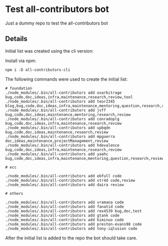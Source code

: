 # Test all-contributors bot

Just a dummy repo to test the all-contributors bot

## Details

Initial list was created using the cli version:

Install via npm:

```
npm i -D all-contributors-cli
```

The following commands were used to create the initial list:

```
# foundation
./node_modules/.bin/all-contributors add oxarbitrage bug,code,doc,ideas,infra,maintenance,research,review,tool
./node_modules/.bin/all-contributors add teor2345 blog,bug,code,doc,ideas,infra,maintenance,mentoring,question,research,review,security,tool
./node_modules/.bin/all-contributors add jvff bug,code,doc,ideas,maintenance,mentoring,research,review
./node_modules/.bin/all-contributors add conradoplg bug,code,doc,ideas,infra,maintenance,research,review
./node_modules/.bin/all-contributors add upbqdn bug,code,doc,ideas,maintenance,research,review
./node_modules/.bin/all-contributors add mpguerra doc,ideas,maintenance,projectManagement,review
./node_modules/.bin/all-contributors add hdevalence bug,code,doc,ideas,infra,maintenance,research,review
./node_modules/.bin/all-contributors add yaahc bug,code,doc,ideas,infra,maintenance,mentoring,question,research,review
    
# ecc
    
./node_modules/.bin/all-contributors add ebfull code
./node_modules/.bin/all-contributors add str4d code,review
./node_modules/.bin/all-contributors add daira review
    
# others
    
./node_modules/.bin/all-contributors add vramana code
./node_modules/.bin/all-contributors add fanatid code
./node_modules/.bin/all-contributors add rex4539 bug,doc,test
./node_modules/.bin/all-contributors add gtank code
./node_modules/.bin/all-contributors add kiminuo code
./node_modules/.bin/all-contributors add preston-evans98 code
./node_modules/.bin/all-contributors add tony-iqlusion code
```

After the initial list is added to the repo the bot should take care.
